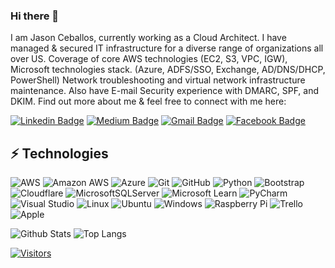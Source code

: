 <!--
**jasonceballosapkg/jasonceballosapkg** is a ✨ _special_ ✨ repository because its `README.md` (this file) appears on your GitHub profile.

Here are some ideas to get you started:

- 🔭 I’m currently working on ...
- 🌱 I’m currently learning ...
- 👯 I’m looking to collaborate on ...
- 🤔 I’m looking for help with ...
- 💬 Ask me about ...
- 📫 How to reach me: ...
- 😄 Pronouns: ...
- ⚡ Fun fact: ...
-->
### Hi there 👋





I am Jason Ceballos, currently working as a Cloud Architect. I have managed & secured IT infrastructure for a diverse range of organizations all over US. Coverage of core AWS technologies (EC2, S3, VPC, IGW), Microsoft technologies stack. (Azure, ADFS/SSO, Exchange, AD/DNS/DHCP, PowerShell) Network troubleshooting and virtual network infrastructure maintenance. Also have E-mail Security experience with DMARC, SPF, and DKIM. Find out more about me & feel free to connect with me here:

[![Linkedin Badge](https://img.shields.io/badge/-JasonCeballos-blue?style=flat-square&logo=Linkedin&logoColor=white&link=https://www.linkedin.com/in/ludehsar/)](https://www.linkedin.com/in/jasonceballos/)
[![Medium Badge](https://img.shields.io/badge/jasonceballos-12100E?style=flat-square&logo=medium&logoColor=white&link=https://medium.com/@jasonceballos/)](https://medium.com/@jasonceballos)
[![Gmail Badge](https://img.shields.io/badge/-jasonceballos@gmail.com-c14438?style=flat-square&logo=Gmail&logoColor=white&link=mailto:jasonceballos@gmail.com)](mailto:jasonceballos@gmail.com)
[![Facebook Badge](https://img.shields.io/badge/jasonceballos-1877F2?style=flat-square&logo=facebook&logoColor=white&link=https://www.facebook.com/jasonceballos/)](https://www.facebook.com/jasonceballos/)


## ⚡ Technologies

![AWS](https://img.shields.io/badge/AWS-%23FF9900.svg?style=flat-square&logo=amazon-aws&logoColor=white)
![Amazon AWS](https://img.shields.io/badge/Amazon%20AWS-232F3E?style=flat-square&logo=amazon-aws)
![Azure](https://img.shields.io/badge/Azure-%230072C6.svg?style=flat-square&logo=microsoftazure&logoColor=white)
![Git](https://img.shields.io/badge/-Git-black?style=flat-square&logo=git)
![GitHub](https://img.shields.io/badge/-GitHub-181717?style=flat-square&logo=github)
![Python](https://img.shields.io/badge/-Python-black?style=flat-square&logo=Python)
![Bootstrap](https://img.shields.io/badge/-Bootstrap-563D7C?style=flat-square&logo=bootstrap)
![Cloudflare](https://img.shields.io/badge/Cloudflare-F38020?style=flat-square&logo=Cloudflare&logoColor=white)
![MicrosoftSQLServer](https://img.shields.io/badge/Microsoft%20SQL%20Sever-CC2927?style=flat-square&logo=microsoft%20sql%20server&logoColor=white)
![Microsoft Learn](https://img.shields.io/badge/Microsoft_Learn-258ffa?style=flat-square&logo=microsoft&logoColor=white)
![PyCharm](https://img.shields.io/badge/pycharm-143?style=flat-square&logo=pycharm&logoColor=black&color=black&labelColor=green)
![Visual Studio](https://img.shields.io/badge/Visual%20Studio-5C2D91.svg?style=flat-square&logo=visual-studio&logoColor=white)
![Linux](https://img.shields.io/badge/Linux-FCC624?style=flat-square&logo=linux&logoColor=black)
![Ubuntu](https://img.shields.io/badge/Ubuntu-E95420?style=flat-square&logo=ubuntu&logoColor=white)
![Windows](https://img.shields.io/badge/Windows-0078D6?style=flat-square&logo=windows&logoColor=white)
![Raspberry Pi](https://img.shields.io/badge/-RaspberryPi-C51A4A?style=flat-square&logo=Raspberry-Pi)
![Trello](https://img.shields.io/badge/Trello-%23026AA7.svg?style=flat-square&logo=Trello&logoColor=white)
![Apple](https://img.shields.io/badge/Apple-%23000000.svg?style=flat-square&logo=apple&logoColor=white)



![Github Stats](https://github-readme-stats.vercel.app/api?username=jasonceballosapkg&count_private=true&show_icons=true&include_all_commits=true)
![Top Langs](https://github-readme-stats.vercel.app/api/top-langs/?username=jasonceballosapkg&hide=TeX&layout=compact)



[![Visitors](https://api.visitorbadge.io/api/visitors?path=jasonceballos29%2Fjasonceballosapkg&label=VISITORS&countColor=%23263759)](https://visitorbadge.io/status?path=jasonceballosapkg%2Fjasonceballosapkg)
